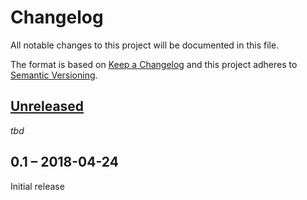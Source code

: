 #   Changelog

All notable changes to this project will be documented in this file.

The format is based on [Keep a Changelog](http://keepachangelog.com/en/1.0.0/)
and this project adheres to [Semantic Versioning](http://semver.org/spec/v2.0.0.html).


##  [Unreleased]

_tbd_


##  0.1 – 2018-04-24

Initial release


[Unreleased]: https://github.com/bheisig/cli/compare/0.1...HEAD
